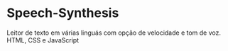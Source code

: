 # Speech-Synthesis
Leitor de texto em várias linguás com opção de velocidade e tom de voz. HTML, CSS e JavaScript

